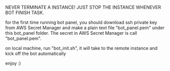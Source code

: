 NEVER TERMINATE A INSTANCE! JUST STOP THE INSTANCE WHENEVER BOT FINISH TASK.

for the first time running bot panel, you should download ssh private key from AWS Secret Manager and make a plain text file "bot_panel.pem" under this bot_panel folder. The secret in AWS Secret Manager is call "bot_panel.pem".

on local machine, run "bot_init.sh", it will take to the remote instance and kick off the bot automatically

enjoy :)
